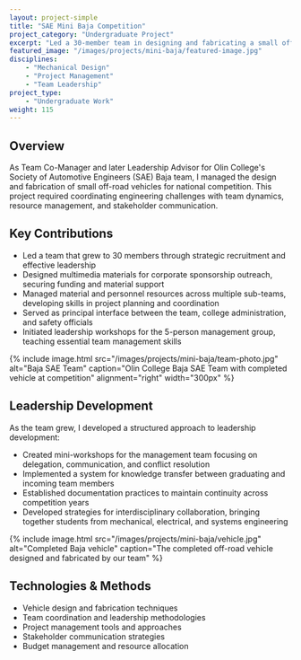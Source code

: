 ```yaml
---
layout: project-simple
title: "SAE Mini Baja Competition"
project_category: "Undergraduate Project"
excerpt: "Led a 30-member team in designing and fabricating a small off-road vehicle for national competition, developing leadership and project management skills."
featured_image: "/images/projects/mini-baja/featured-image.jpg"
disciplines:
    - "Mechanical Design"
    - "Project Management"
    - "Team Leadership"
project_type:
    - "Undergraduate Work"
weight: 115
---
```


## Overview

As Team Co-Manager and later Leadership Advisor for Olin College's Society of Automotive Engineers (SAE) Baja team, I managed the design and fabrication of small off-road vehicles for national competition. This project required coordinating engineering challenges with team dynamics, resource management, and stakeholder communication.

## Key Contributions

-   Led a team that grew to 30 members through strategic recruitment and effective leadership
-   Designed multimedia materials for corporate sponsorship outreach, securing funding and material support
-   Managed material and personnel resources across multiple sub-teams, developing skills in project planning and coordination
-   Served as principal interface between the team, college administration, and safety officials
-   Initiated leadership workshops for the 5-person management group, teaching essential team management skills

{% include image.html src="/images/projects/mini-baja/team-photo.jpg" alt="Baja SAE Team" caption="Olin College Baja SAE Team with completed vehicle at competition" alignment="right" width="300px" %}

## Leadership Development

As the team grew, I developed a structured approach to leadership development:

-   Created mini-workshops for the management team focusing on delegation, communication, and conflict resolution
-   Implemented a system for knowledge transfer between graduating and incoming team members
-   Established documentation practices to maintain continuity across competition years
-   Developed strategies for interdisciplinary collaboration, bringing together students from mechanical, electrical, and systems engineering

{% include image.html src="/images/projects/mini-baja/vehicle.jpg" alt="Completed Baja vehicle" caption="The completed off-road vehicle designed and fabricated by our team" %}

## Technologies & Methods

-   Vehicle design and fabrication techniques
-   Team coordination and leadership methodologies
-   Project management tools and approaches
-   Stakeholder communication strategies
-   Budget management and resource allocation
